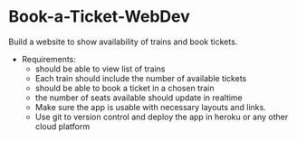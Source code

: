# Book-a-Ticket-WebDev
Build a website to show availability of trains and book tickets.  
- Requirements:
    - should be able to view list of trains
    - Each train should include the number of available tickets
    - should be able to book a ticket in a chosen train
    - the number of seats available should update in realtime
    - Make sure the app is usable with necessary layouts and links.
    - Use git to version control and deploy the app in heroku or any other cloud platform
